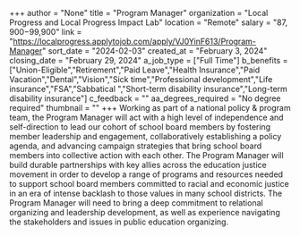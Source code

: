 +++
author = "None"
title = "Program Manager"
organization = "Local Progress and Local Progress Impact Lab"
location = "Remote"
salary = "$87,900-$99,900"
link = "https://localprogress.applytojob.com/apply/VJ0YinF613/Program-Manager"
sort_date = "2024-02-03"
created_at = "February 3, 2024"
closing_date = "February 29, 2024"
a_job_type = ["Full Time"]
b_benefits = ["Union-Eligible","Retirement","Paid Leave","Health Insurance","Paid Vacation","Dental","Vision","Sick time","Professional development","Life insurance","FSA","Sabbatical ","Short-term disability insurance","Long-term disability insurance"]
c_feedback = ""
aa_degrees_required = "No degree required"
thumbnail = ""
+++
Working as part of a national policy & program team, the Program Manager will act with a high level of independence and self-direction to lead our cohort of school board members by fostering member leadership and engagement, collaboratively establishing a policy agenda, and advancing campaign strategies that bring school board members into collective action with each other. The Program Manager will build durable partnerships with key allies across the education justice movement in order to develop a range of programs and resources needed to support school board members committed to racial and economic justice in an era of intense backlash to those values in many school districts. The Program Manager will need to bring a deep commitment to relational organizing and leadership development, as well as experience navigating the stakeholders and issues in public education organizing.